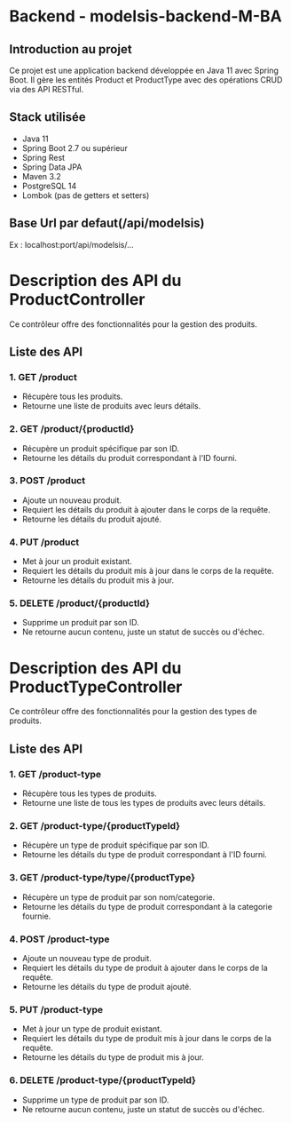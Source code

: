 # Backend - modelsis-backend-M-BA

## Introduction au projet
Ce projet est une application backend développée en Java 11 avec Spring Boot. Il gère les entités Product et ProductType avec des opérations CRUD via des API RESTful.

## Stack utilisée
- Java 11
- Spring Boot 2.7 ou supérieur
- Spring Rest
- Spring Data JPA
- Maven 3.2
- PostgreSQL 14
- Lombok (pas de getters et setters)

## Base Url par defaut(/api/modelsis)
Ex : localhost:port/api/modelsis/...

# Description des API du ProductController

Ce contrôleur offre des fonctionnalités pour la gestion des produits.

## Liste des API

### 1. GET /product
- Récupère tous les produits.
- Retourne une liste de produits avec leurs détails.

### 2. GET /product/{productId}
- Récupère un produit spécifique par son ID.
- Retourne les détails du produit correspondant à l'ID fourni.

### 3. POST /product
- Ajoute un nouveau produit.
- Requiert les détails du produit à ajouter dans le corps de la requête.
- Retourne les détails du produit ajouté.

### 4. PUT /product
- Met à jour un produit existant.
- Requiert les détails du produit mis à jour dans le corps de la requête.
- Retourne les détails du produit mis à jour.

### 5. DELETE /product/{productId}
- Supprime un produit par son ID.
- Ne retourne aucun contenu, juste un statut de succès ou d'échec.

# Description des API du ProductTypeController

Ce contrôleur offre des fonctionnalités pour la gestion des types de produits.

## Liste des API

### 1. GET /product-type
- Récupère tous les types de produits.
- Retourne une liste de tous les types de produits avec leurs détails.

### 2. GET /product-type/{productTypeId}
- Récupère un type de produit spécifique par son ID.
- Retourne les détails du type de produit correspondant à l'ID fourni.

### 3. GET /product-type/type/{productType}
- Récupère un type de produit par son nom/categorie.
- Retourne les détails du type de produit correspondant à la categorie fournie.

### 4. POST /product-type
- Ajoute un nouveau type de produit.
- Requiert les détails du type de produit à ajouter dans le corps de la requête.
- Retourne les détails du type de produit ajouté.

### 5. PUT /product-type
- Met à jour un type de produit existant.
- Requiert les détails du type de produit mis à jour dans le corps de la requête.
- Retourne les détails du type de produit mis à jour.

### 6. DELETE /product-type/{productTypeId}
- Supprime un type de produit par son ID.
- Ne retourne aucun contenu, juste un statut de succès ou d'échec.
